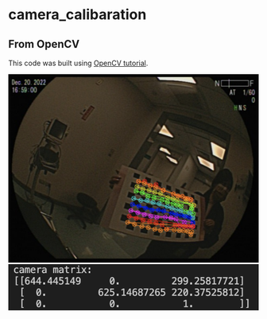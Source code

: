# camera_calibaration

## From OpenCV
This code was built using [OpenCV tutorial](https://docs.opencv.org/4.x/dc/dbb/tutorial_py_calibration.html).

![run](./img/img1.png)
![camera matrix](./img/img2.png)
